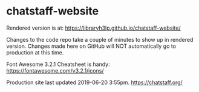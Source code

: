 # chatstaff-website

Rendered version is at:  https://libraryh3lp.github.io/chatstaff-website/

Changes to the code repo take a couple of minutes to show up in rendered version. Changes made here on GitHub will NOT automatically go to production at this time.

Font Awesome 3.2.1 Cheatsheet is handy: https://fontawesome.com/v3.2.1/icons/

Production site last updated 2019-06-20 3:55pm.  https://chatstaff.org/
